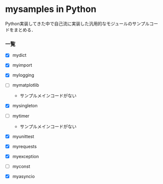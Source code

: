 # mysamples in Python
Python実装してきた中で自己流に実装した汎用的なモジュールのサンプルコードをまとめる．

### 一覧
- [x] mydict
- [x] myimport
- [x] mylogging
- [ ] mymatplotlib
    - サンプルメインコードがない
- [x] mysingleton
- [ ] mytimer
    - サンプルメインコードがない
- [x] myunittest
- [x] myrequests
- [x] myexception
- [ ] myconst
- [x] myasyncio

